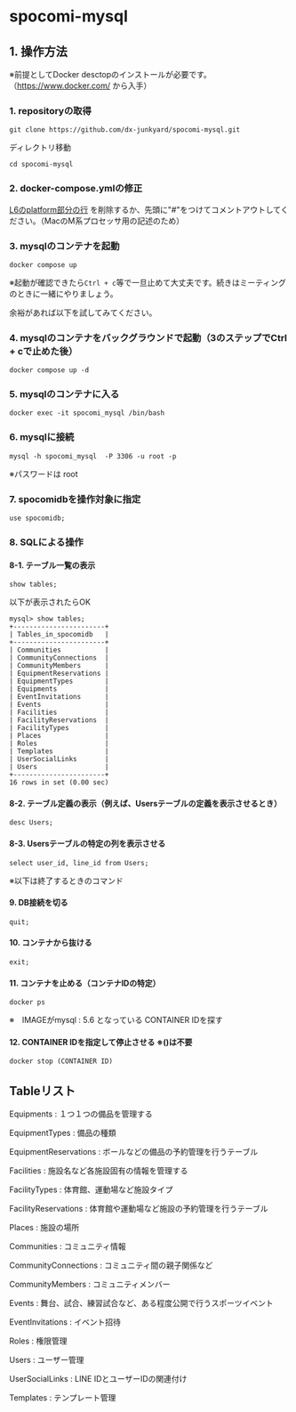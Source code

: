 # spocomi-mysql


## 1. 操作方法
※前提としてDocker desctopのインストールが必要です。（https://www.docker.com/ から入手）

### 1. repositoryの取得
```
git clone https://github.com/dx-junkyard/spocomi-mysql.git
```
ディレクトリ移動
```
cd spocomi-mysql
```

### 2. docker-compose.ymlの修正
[L6のplatform部分の行](https://github.com/dx-junkyard/spocomi-mysql/blob/main/docker-compose.yml#L6) を削除するか、先頭に"#"をつけてコメントアウトしてください。（MacのM系プロセッサ用の記述のため）

### 3. mysqlのコンテナを起動
```
docker compose up
```
※起動が確認できたら```Ctrl + c```等で一旦止めて大丈夫です。続きはミーティングのときに一緒にやりましょう。

余裕があれば以下を試してみてください。

### 4. mysqlのコンテナをバックグラウンドで起動（3のステップでCtrl + cで止めた後）
```
docker compose up -d
```

### 5. mysqlのコンテナに入る
```
docker exec -it spocomi_mysql /bin/bash
```

### 6. mysqlに接続
```
mysql -h spocomi_mysql  -P 3306 -u root -p
```
※パスワードは root

### 7. spocomidbを操作対象に指定
```
use spocomidb;
```

### 8. SQLによる操作
#### 8-1. テーブル一覧の表示
```
show tables;
```
以下が表示されたらOK
```
mysql> show tables;
+-----------------------+
| Tables_in_spocomidb   |
+-----------------------+
| Communities           |
| CommunityConnections  |
| CommunityMembers      |
| EquipmentReservations |
| EquipmentTypes        |
| Equipments            |
| EventInvitations      |
| Events                |
| Facilities            |
| FacilityReservations  |
| FacilityTypes         |
| Places                |
| Roles                 |
| Templates             |
| UserSocialLinks       |
| Users                 |
+-----------------------+
16 rows in set (0.00 sec)
```

#### 8-2. テーブル定義の表示（例えば、Usersテーブルの定義を表示させるとき）
```
desc Users;
```

#### 8-3. Usersテーブルの特定の列を表示させる
```
select user_id, line_id from Users;
```

※以下は終了するときのコマンド

#### 9. DB接続を切る
```
quit;
```

#### 10. コンテナから抜ける
```
exit;
```

#### 11. コンテナを止める（コンテナIDの特定）
```
docker ps
```
※　IMAGEがmysql : 5.6 となっている CONTAINER IDを探す

#### 12. CONTAINER IDを指定して停止させる  ※()は不要
```
docker stop (CONTAINER ID)
```



## Tableリスト
Equipments : １つ１つの備品を管理する

EquipmentTypes : 備品の種類

EquipmentReservations : ボールなどの備品の予約管理を行うテーブル

Facilities : 施設名など各施設固有の情報を管理する

FacilityTypes : 体育館、運動場など施設タイプ

FacilityReservations : 体育館や運動場など施設の予約管理を行うテーブル

Places : 施設の場所

Communities : コミュニティ情報

CommunityConnections : コミュニティ間の親子関係など

CommunityMembers : コミュニティメンバー

Events : 舞台、試合、練習試合など、ある程度公開で行うスポーツイベント

EventInvitations : イベント招待

Roles : 権限管理

Users : ユーザー管理

UserSocialLinks : LINE IDとユーザーIDの関連付け

Templates : テンプレート管理


